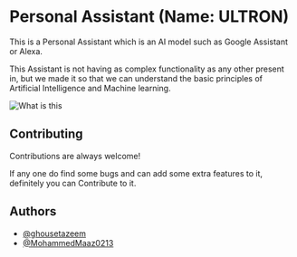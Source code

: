 
# Personal Assistant (Name: ULTRON)

This is a Personal Assistant which is an AI model such as Google Assistant or Alexa.

This Assistant is not having as complex functionality as any other present in, but we made it so that we can understand the basic principles of Artificial Intelligence and Machine learning.


![What is this](myimage.png)

## Contributing

Contributions are always welcome!

If any one do find some bugs and can add some extra features to it, definitely you can Contribute to it.



## Authors

- [@ghousetazeem](https://www.github.com/ghousetazeem)
- [@MohammedMaaz0213](https://github.com/MohammedMaaz0213)


